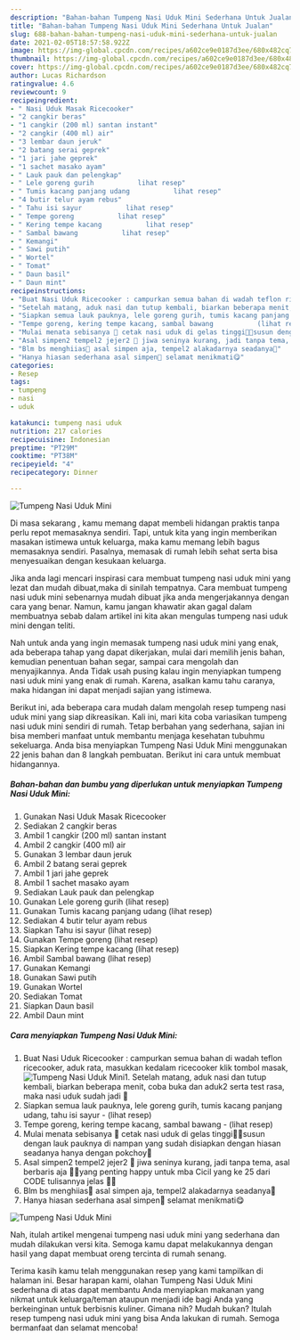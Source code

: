 ```yaml
---
description: "Bahan-bahan Tumpeng Nasi Uduk Mini Sederhana Untuk Jualan"
title: "Bahan-bahan Tumpeng Nasi Uduk Mini Sederhana Untuk Jualan"
slug: 688-bahan-bahan-tumpeng-nasi-uduk-mini-sederhana-untuk-jualan
date: 2021-02-05T18:57:58.922Z
image: https://img-global.cpcdn.com/recipes/a602ce9e0187d3ee/680x482cq70/tumpeng-nasi-uduk-mini-foto-resep-utama.jpg
thumbnail: https://img-global.cpcdn.com/recipes/a602ce9e0187d3ee/680x482cq70/tumpeng-nasi-uduk-mini-foto-resep-utama.jpg
cover: https://img-global.cpcdn.com/recipes/a602ce9e0187d3ee/680x482cq70/tumpeng-nasi-uduk-mini-foto-resep-utama.jpg
author: Lucas Richardson
ratingvalue: 4.6
reviewcount: 9
recipeingredient:
- " Nasi Uduk Masak Ricecooker"
- "2 cangkir beras"
- "1 cangkir (200 ml) santan instant"
- "2 cangkir (400 ml) air"
- "3 lembar daun jeruk"
- "2 batang serai geprek"
- "1 jari jahe geprek"
- "1 sachet masako ayam"
- " Lauk pauk dan pelengkap"
- " Lele goreng gurih           lihat resep"
- " Tumis kacang panjang udang           lihat resep"
- "4 butir telur ayam rebus"
- " Tahu isi sayur           lihat resep"
- " Tempe goreng           lihat resep"
- " Kering tempe kacang           lihat resep"
- " Sambal bawang           lihat resep"
- " Kemangi"
- " Sawi putih"
- " Wortel"
- " Tomat"
- " Daun basil"
- " Daun mint"
recipeinstructions:
- "Buat Nasi Uduk Ricecooker : campurkan semua bahan di wadah teflon ricecooker, aduk rata, masukkan kedalam ricecooker klik tombol masak,"
- "Setelah matang, aduk nasi dan tutup kembali, biarkan beberapa menit, coba buka dan aduk2 serta test rasa, maka nasi uduk sudah jadi 🥰"
- "Siapkan semua lauk pauknya, lele goreng gurih, tumis kacang panjang udang, tahu isi sayur           (lihat resep)"
- "Tempe goreng, kering tempe kacang, sambal bawang           (lihat resep)"
- "Mulai menata sebisanya 🙏 cetak nasi uduk di gelas tinggi🤭😁susun dengan lauk pauknya di nampan yang sudah disiapkan dengan hiasan seadanya hanya dengan pokchoy🙏"
- "Asal simpen2 tempel2 jejer2 🙏 jiwa seninya kurang, jadi tanpa tema, asal berbaris aja 🤭🙏yang penting happy untuk mba Cicil yang ke 25 dari CODE tulisannya jelas 🙏🥰"
- "Blm bs menghiias🤭 asal simpen aja, tempel2 alakadarnya seadanya🙏"
- "Hanya hiasan sederhana asal simpen🙏 selamat menikmati😋"
categories:
- Resep
tags:
- tumpeng
- nasi
- uduk

katakunci: tumpeng nasi uduk 
nutrition: 217 calories
recipecuisine: Indonesian
preptime: "PT29M"
cooktime: "PT38M"
recipeyield: "4"
recipecategory: Dinner

---
```



![Tumpeng Nasi Uduk Mini](https://img-global.cpcdn.com/recipes/a602ce9e0187d3ee/680x482cq70/tumpeng-nasi-uduk-mini-foto-resep-utama.jpg)

Di masa  sekarang , kamu memang dapat membeli hidangan praktis tanpa perlu repot memasaknya sendiri. Tapi, untuk kita yang ingin memberikan masakan istimewa untuk keluarga, maka kamu memang lebih bagus memasaknya sendiri. Pasalnya, memasak di rumah lebih sehat serta bisa menyesuaikan dengan kesukaan keluarga.

Jika anda lagi mencari inspirasi cara membuat tumpeng nasi uduk mini yang lezat dan mudah dibuat,maka di sinilah tempatnya. Cara membuat tumpeng nasi uduk mini  sebenarnya mudah dibuat jika anda mengerjakannya dengan cara yang benar. Namun, kamu jangan khawatir akan gagal dalam membuatnya 
sebab dalam artikel ini kita akan mengulas tumpeng nasi uduk mini dengan teliti.  



Nah untuk anda yang ingin memasak tumpeng nasi uduk mini yang enak, ada beberapa tahap yang dapat dikerjakan, mulai dari memilih jenis bahan, kemudian penentuan bahan segar, sampai cara mengolah dan menyajikannya. Anda Tidak usah pusing kalau ingin menyiapkan tumpeng nasi uduk mini yang enak di rumah. Karena, asalkan kamu  tahu caranya, maka hidangan ini dapat menjadi sajian yang istimewa.

Berikut ini, ada beberapa cara mudah dalam mengolah resep tumpeng nasi uduk mini yang siap dikreasikan. Kali ini, mari kita coba variasikan tumpeng nasi uduk mini sendiri di rumah. Tetap berbahan yang sederhana, sajian ini bisa memberi manfaat untuk membantu menjaga kesehatan tubuhmu sekeluarga. Anda bisa menyiapkan Tumpeng Nasi Uduk Mini menggunakan 22 jenis bahan dan 8 langkah pembuatan. Berikut ini cara untuk membuat hidangannya.

<!--inarticleads1-->

##### Bahan-bahan dan bumbu yang diperlukan untuk menyiapkan Tumpeng Nasi Uduk Mini:

1. Gunakan  Nasi Uduk Masak Ricecooker
1. Sediakan 2 cangkir beras
1. Ambil 1 cangkir (200 ml) santan instant
1. Ambil 2 cangkir (400 ml) air
1. Gunakan 3 lembar daun jeruk
1. Ambil 2 batang serai geprek
1. Ambil 1 jari jahe geprek
1. Ambil 1 sachet masako ayam
1. Sediakan  Lauk pauk dan pelengkap
1. Gunakan  Lele goreng gurih           (lihat resep)
1. Gunakan  Tumis kacang panjang udang           (lihat resep)
1. Sediakan 4 butir telur ayam rebus
1. Siapkan  Tahu isi sayur           (lihat resep)
1. Gunakan  Tempe goreng           (lihat resep)
1. Siapkan  Kering tempe kacang           (lihat resep)
1. Ambil  Sambal bawang           (lihat resep)
1. Gunakan  Kemangi
1. Gunakan  Sawi putih
1. Gunakan  Wortel
1. Sediakan  Tomat
1. Siapkan  Daun basil
1. Ambil  Daun mint




<!--inarticleads2-->

##### Cara menyiapkan Tumpeng Nasi Uduk Mini:

1. Buat Nasi Uduk Ricecooker : campurkan semua bahan di wadah teflon ricecooker, aduk rata, masukkan kedalam ricecooker klik tombol masak,
<img src="//assets-global.cpcdn.com/assets/icons/button_play-2c75c40dde080a61004c1f40b05d8f140eaff45d7e9e6481dc71c63d2e7c4909.png" alt="Tumpeng Nasi Uduk Mini">1. Setelah matang, aduk nasi dan tutup kembali, biarkan beberapa menit, coba buka dan aduk2 serta test rasa, maka nasi uduk sudah jadi 🥰
1. Siapkan semua lauk pauknya, lele goreng gurih, tumis kacang panjang udang, tahu isi sayur -           (lihat resep)
1. Tempe goreng, kering tempe kacang, sambal bawang -           (lihat resep)
1. Mulai menata sebisanya 🙏 cetak nasi uduk di gelas tinggi🤭😁susun dengan lauk pauknya di nampan yang sudah disiapkan dengan hiasan seadanya hanya dengan pokchoy🙏
1. Asal simpen2 tempel2 jejer2 🙏 jiwa seninya kurang, jadi tanpa tema, asal berbaris aja 🤭🙏yang penting happy untuk mba Cicil yang ke 25 dari CODE tulisannya jelas 🙏🥰
1. Blm bs menghiias🤭 asal simpen aja, tempel2 alakadarnya seadanya🙏
1. Hanya hiasan sederhana asal simpen🙏 selamat menikmati😋
<img src="//assets-global.cpcdn.com/assets/icons/button_play-2c75c40dde080a61004c1f40b05d8f140eaff45d7e9e6481dc71c63d2e7c4909.png" alt="Tumpeng Nasi Uduk Mini">



Nah, itulah artikel mengenai  tumpeng nasi uduk mini  yang sederhana dan mudah dilakukan versi kita. Semoga kamu dapat melakukannya dengan hasil yang dapat membuat oreng tercinta di rumah senang. 

Terima kasih kamu telah menggunakan resep yang kami tampilkan di halaman ini. Besar harapan kami, olahan  Tumpeng Nasi Uduk Mini sederhana di atas dapat membantu Anda menyiapkan makanan yang nikmat untuk keluarga/teman ataupun menjadi ide bagi Anda yang berkeinginan untuk berbisnis kuliner. Gimana nih? Mudah bukan? Itulah resep tumpeng nasi uduk mini yang bisa Anda lakukan di rumah. Semoga bermanfaat dan selamat mencoba!

